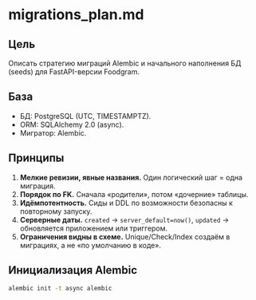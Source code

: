 # migrations_plan.md

## Цель
Описать стратегию миграций Alembic и начального наполнения БД (seeds) для FastAPI-версии Foodgram.

## База
- БД: PostgreSQL (UTC, TIMESTAMPTZ).
- ORM: SQLAlchemy 2.0 (async).
- Мигратор: Alembic.

## Принципы
1) **Мелкие ревизии, явные названия.** Один логический шаг = одна миграция.
2) **Порядок по FK.** Сначала «родители», потом «дочерние» таблицы.
3) **Идёмпотентность.** Сиды и DDL по возможности безопасны к повторному запуску.
4) **Серверные даты.** `created` → `server_default=now()`, `updated` → обновляется приложением или триггером.
5) **Ограничения видны в схеме.** Unique/Check/Index создаём в миграциях, а не «по умолчанию в коде».

## Инициализация Alembic
```bash
alembic init -t async alembic
